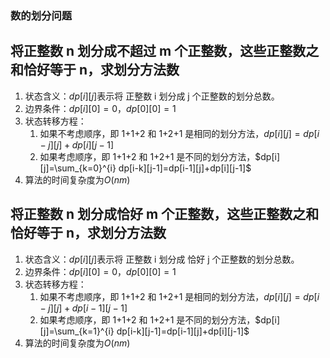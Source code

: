 ### 数的划分问题

## 将正整数 n 划分成不超过 m 个正整数，这些正整数之和恰好等于 n，求划分方法数

1. 状态含义：$dp[i][j]$表示将 正整数 i 划分成 j 个正整数的划分总数。
2. 边界条件：$dp[i][0]=0，dp[0][0]=1$
3. 状态转移方程：
   1. 如果不考虑顺序，即 1+1+2 和 1+2+1 是相同的划分方法，$dp[i][j]=dp[i-j][j]+dp[i][j-1]$
   2. 如果考虑顺序，即 1+1+2 和 1+2+1 是不同的划分方法，$dp[i][j]=\sum_{k=0}^{i} dp[i-k][j-1]=dp[i-1][j]+dp[i][j-1]$
4. 算法的时间复杂度为$O(nm)$

## 将正整数 n 划分成恰好 m 个正整数，这些正整数之和恰好等于 n，求划分方法数

1. 状态含义：$dp[i][j]$表示将 正整数 i 划分成 恰好 j 个正整数的划分总数。
2. 边界条件：$dp[i][0]=0，dp[0][0]=1$
3. 状态转移方程：
   1. 如果不考虑顺序，即 1+1+2 和 1+2+1 是相同的划分方法，$dp[i][j]=dp[i-j][j]+dp[i-1][j-1]$
   2. 如果考虑顺序，即 1+1+2 和 1+2+1 是不同的划分方法，$dp[i][j]=\sum_{k=1}^{i} dp[i-k][j-1]=dp[i-1][j]+dp[i][j-1]$
4. 算法的时间复杂度为$O(nm)$
